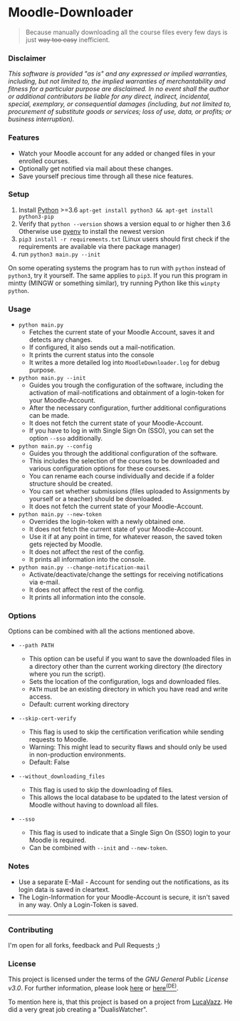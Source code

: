 # Moodle-Downloader

> Because manually downloading all the course files every few days is just ~~way too easy~~ inefficient.


### Disclaimer
*This software is provided "as is" and any expressed or implied warranties, including, but not limited to, the implied warranties of merchantability and fitness for a particular purpose are disclaimed. In no event shall the author or additional contributors be liable for any direct, indirect, incidental, special, exemplary, or consequential damages (including, but not limited to, procurement of substitute goods or services; loss of use, data, or profits; or business interruption).*


### Features
- Watch your Moodle account for any added or changed files in your enrolled courses.
- Optionally get notified via mail about these changes.
- Save yourself precious time through all these nice features.


### Setup
1. Install [Python](https://www.python.org/) >=3.6 `apt-get install python3 && apt-get install python3-pip`
2. Verify that `python --version` shows a version equal to or higher then 3.6
    Otherwise use [pyenv](https://github.com/pyenv/pyenv#installation) to install the newest version
3. `pip3 install -r requirements.txt` (Linux users should first check if the requirements are available via there package manager)
4. run `python3 main.py --init`  

On some operating systems the program has to run with `python` instead of `python3`, try it yourself. The same applies to `pip3`.
If you run this program in mintty (MINGW or something similar), try running Python like this `winpty python`.

### Usage
- `python main.py`
    - Fetches the current state of your Moodle Account, saves it and detects any changes.
    - If configured, it also sends out a mail-notification.
    - It prints the current status into the console 
	- It writes a more detailed log into `MoodleDownloader.log` for debug purpose.
- `python main.py --init`
    - Guides you trough the configuration of the software, including the activation of mail-notifications and obtainment of a login-token for your Moodle-Account.
    - After the necessary configuration, further additional configurations can be made. 
	- It does not fetch the current state of your Moodle-Account.
    - If you have to log in with Single Sign On (SSO), you can set the option `--sso` additionally.
- `python main.py --config`
    - Guides you through the additional configuration of the software.
    - This includes the selection of the courses to be downloaded and various configuration options for these courses.
    - You can rename each course individually and decide if a folder structure should be created.
    - You can set whether submissions (files uploaded to Assignments by yourself or a teacher) should be downloaded.
    - It does not fetch the current state of your Moodle-Account.
- `python main.py --new-token`
    - Overrides the login-token with a newly obtained one.
    - It does not fetch the current state of your Moodle-Account.
    - Use it if at any point in time, for whatever reason, the saved token gets rejected by Moodle.
    - It does not affect the rest of the config.
    - It prints all information into the console.
- `python main.py --change-notification-mail`
    - Activate/deactivate/change the settings for receiving notifications via e-mail.
    - It does not affect the rest of the config.
    - It prints all information into the console.

### Options
Options can be combined with all the actions mentioned above.
- `--path PATH`
    - This option can be useful if you want to save the downloaded files in a directory other than the current working directory (the directory where you run the script). 
    - Sets the location of the configuration, logs and downloaded files. 
    - `PATH` must be an existing directory in which you have read and write access.
    - Default: current working directory

- `--skip-cert-verify`
    - This flag is used to skip the certification verification while sending requests to Moodle.
    - Warning: This might lead to security flaws and should only be used in non-production environments.
    - Default: False

- `--without_downloading_files`
    - This flag is used to skip the downloading of files.
    - This allows the local database to be updated to the latest version of Moodle without having to download all files.

- `--sso`
    - This flag is used to indicate that a Single Sign On (SSO) login to your Moodle is required. 
    - Can be combined with `--init` and `--new-token`.




### Notes
- Use a separate E-Mail - Account for sending out the notifications, as its login data is saved in cleartext.
- The Login-Information for your Moodle-Account is secure, it isn't saved in any way. Only a Login-Token is saved.


---


### Contributing
I'm open for all forks, feedback and Pull Requests ;)


### License
This project is licensed under the terms of the *GNU General Public License v3.0*. For further information, please look [here](http://choosealicense.com/licenses/gpl-3.0/) or [here<sup>(DE)</sup>](http://www.gnu.org/licenses/gpl-3.0.de.html).

To mention here is, that this project is based on a project from [LucaVazz](https://github.com/LucaVazz/DualisWatcher). He did a very great job creating a "DualisWatcher".  
